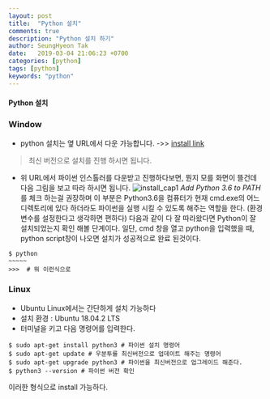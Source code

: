 ```yaml
---
layout: post
title:  "Python 설치"
comments: true
description: "Python 설치 하기"
author: SeungHyeon Tak
date:   2019-03-04 21:06:23 +0700
categories: [python]
tags: [python]
keywords: "python"
---
```

#### Python 설치

### Window
- python 설치는 옆 URL에서 다운 가능합니다.
->> <a href="https://www.python.org/downloads/">install link</a>
> 최신 버전으로 설치를 진행 하시면 됩니다.

- 위 URL에서 파이썬 인스톨러를 다운받고 진행하다보면, 뭔지 모를 화면이 뜰건데 다음 그림을 보고 따라 하시면 됩니다.
![install_cap1](https://user-images.githubusercontent.com/46446165/56826164-73e0b480-6896-11e9-9f03-08ac2d5d2054.png)
*Add Python 3.6 to PATH*를 체크 하는걸 권장하며 이 부분은 Python3.6을 컴퓨터가 현재 cmd.exe의 어느 디렉토리에 있다 하더라도 파이썬을 실행 시킬 수 있도록 해주는 역할을 한다.
(환경변수를 설정한다고 생각하면 편하다)
다음과 같이 다 잘 따라왔다면 Python이 잘 설치되었는지 확인 해볼 단계이다.
일단, cmd 창을 열고 python을 입력했을 때, python script창이 나오면 설치가 성공적으로 완료 된것이다.
```
$ python
~~~~~
>>>  # 뭐 이런식으로 
```
### Linux
- Ubuntu Linux에서는 간단하게 설치 가능하다
- 설치 환경 : Ubuntu 18.04.2 LTS
- 터미널을 키고 다음 명령어를 입력한다.

```
$ sudo apt-get install python3 # 파이썬 설치 명령어
$ sudo apt-get update # 우분투를 최신버전으로 업데이트 해주는 명령어
$ sudo apt-get upgrade python3 # 파이썬을 최신버전으로 업그레이드 해준다.
$ python3 --version # 파이썬 버전 확인
```

이러한 형식으로 install 가능하다.

